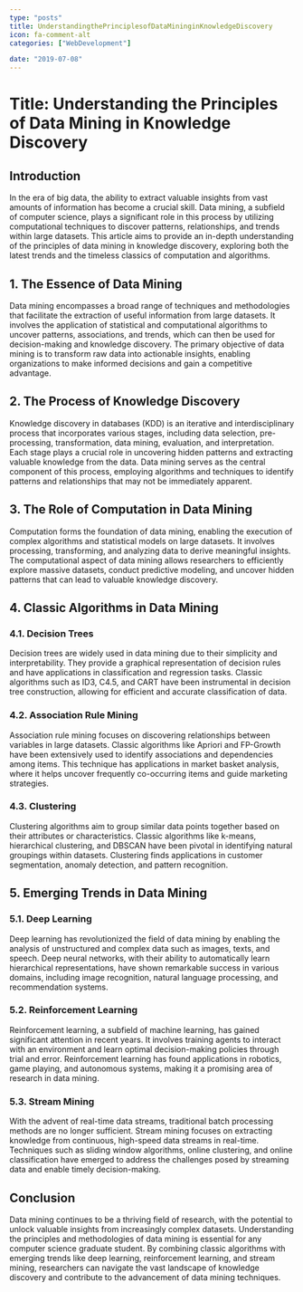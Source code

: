 ```yaml
---
type: "posts"
title: UnderstandingthePrinciplesofDataMininginKnowledgeDiscovery
icon: fa-comment-alt
categories: ["WebDevelopment"]

date: "2019-07-08"
---
```




# Title: Understanding the Principles of Data Mining in Knowledge Discovery

## Introduction

In the era of big data, the ability to extract valuable insights from vast amounts of information has become a crucial skill. Data mining, a subfield of computer science, plays a significant role in this process by utilizing computational techniques to discover patterns, relationships, and trends within large datasets. This article aims to provide an in-depth understanding of the principles of data mining in knowledge discovery, exploring both the latest trends and the timeless classics of computation and algorithms.

## 1. The Essence of Data Mining

Data mining encompasses a broad range of techniques and methodologies that facilitate the extraction of useful information from large datasets. It involves the application of statistical and computational algorithms to uncover patterns, associations, and trends, which can then be used for decision-making and knowledge discovery. The primary objective of data mining is to transform raw data into actionable insights, enabling organizations to make informed decisions and gain a competitive advantage.

## 2. The Process of Knowledge Discovery

Knowledge discovery in databases (KDD) is an iterative and interdisciplinary process that incorporates various stages, including data selection, pre-processing, transformation, data mining, evaluation, and interpretation. Each stage plays a crucial role in uncovering hidden patterns and extracting valuable knowledge from the data. Data mining serves as the central component of this process, employing algorithms and techniques to identify patterns and relationships that may not be immediately apparent.

## 3. The Role of Computation in Data Mining

Computation forms the foundation of data mining, enabling the execution of complex algorithms and statistical models on large datasets. It involves processing, transforming, and analyzing data to derive meaningful insights. The computational aspect of data mining allows researchers to efficiently explore massive datasets, conduct predictive modeling, and uncover hidden patterns that can lead to valuable knowledge discovery.

## 4. Classic Algorithms in Data Mining

### 4.1. Decision Trees

Decision trees are widely used in data mining due to their simplicity and interpretability. They provide a graphical representation of decision rules and have applications in classification and regression tasks. Classic algorithms such as ID3, C4.5, and CART have been instrumental in decision tree construction, allowing for efficient and accurate classification of data.

### 4.2. Association Rule Mining

Association rule mining focuses on discovering relationships between variables in large datasets. Classic algorithms like Apriori and FP-Growth have been extensively used to identify associations and dependencies among items. This technique has applications in market basket analysis, where it helps uncover frequently co-occurring items and guide marketing strategies.

### 4.3. Clustering

Clustering algorithms aim to group similar data points together based on their attributes or characteristics. Classic algorithms like k-means, hierarchical clustering, and DBSCAN have been pivotal in identifying natural groupings within datasets. Clustering finds applications in customer segmentation, anomaly detection, and pattern recognition.

## 5. Emerging Trends in Data Mining

### 5.1. Deep Learning

Deep learning has revolutionized the field of data mining by enabling the analysis of unstructured and complex data such as images, texts, and speech. Deep neural networks, with their ability to automatically learn hierarchical representations, have shown remarkable success in various domains, including image recognition, natural language processing, and recommendation systems.

### 5.2. Reinforcement Learning

Reinforcement learning, a subfield of machine learning, has gained significant attention in recent years. It involves training agents to interact with an environment and learn optimal decision-making policies through trial and error. Reinforcement learning has found applications in robotics, game playing, and autonomous systems, making it a promising area of research in data mining.

### 5.3. Stream Mining

With the advent of real-time data streams, traditional batch processing methods are no longer sufficient. Stream mining focuses on extracting knowledge from continuous, high-speed data streams in real-time. Techniques such as sliding window algorithms, online clustering, and online classification have emerged to address the challenges posed by streaming data and enable timely decision-making.

## Conclusion

Data mining continues to be a thriving field of research, with the potential to unlock valuable insights from increasingly complex datasets. Understanding the principles and methodologies of data mining is essential for any computer science graduate student. By combining classic algorithms with emerging trends like deep learning, reinforcement learning, and stream mining, researchers can navigate the vast landscape of knowledge discovery and contribute to the advancement of data mining techniques.